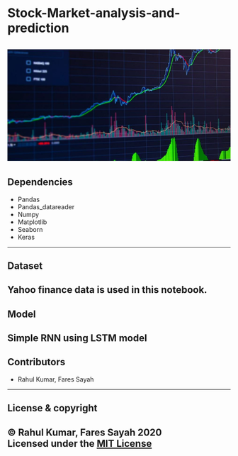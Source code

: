 # Stock-Market-analysis-and-prediction
![](Assets/stock.JPG)
---
## Dependencies
* Pandas
* Pandas_datareader
* Numpy
* Matplotlib
* Seaborn
* Keras
--- 
 
## Dataset
Yahoo finance data is used in this notebook.
---

## Model
Simple RNN using LSTM model
---

## Contributors  
- Rahul Kumar, Fares Sayah
---

 ## License & copyright
 © Rahul Kumar, Fares Sayah 2020    
 Licensed under the [MIT License](LICENSE)
---
